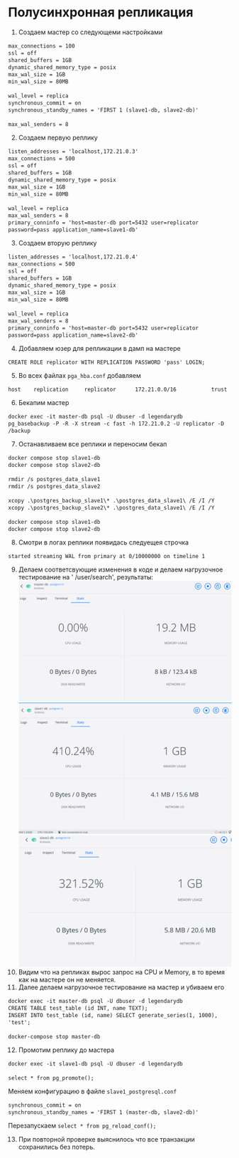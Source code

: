 # Полусинхронная репликация
1) Создаем мастер со следующеми настройками
```listen_addresses = 'localhost,172.21.0.2'
max_connections = 100
ssl = off
shared_buffers = 1GB
dynamic_shared_memory_type = posix
max_wal_size = 1GB
min_wal_size = 80MB

wal_level = replica
synchronous_commit = on
synchronous_standby_names = 'FIRST 1 (slave1-db, slave2-db)'

max_wal_senders = 8
```
2) Создаем первую реплику
```
listen_addresses = 'localhost,172.21.0.3'
max_connections = 500
ssl = off
shared_buffers = 1GB
dynamic_shared_memory_type = posix
max_wal_size = 1GB
min_wal_size = 80MB

wal_level = replica
max_wal_senders = 8
primary_conninfo = 'host=master-db port=5432 user=replicator password=pass application_name=slave1-db'
```
3) Создаем вторую реплику
```
listen_addresses = 'localhost,172.21.0.4'
max_connections = 500
ssl = off
shared_buffers = 1GB
dynamic_shared_memory_type = posix
max_wal_size = 1GB
min_wal_size = 80MB

wal_level = replica
max_wal_senders = 8
primary_conninfo = 'host=master-db port=5432 user=replicator password=pass application_name=slave2-db'
```
4) Добавляем юзер для репликации в дамп на мастере
```
CREATE ROLE replicator WITH REPLICATION PASSWORD 'pass' LOGIN;
```   
5) Во всех файлах `pga_hba.conf` добавляем
```
host    replication     replicator      172.21.0.0/16           trust
```
6) Бекапим мастер
```
docker exec -it master-db psql -U dbuser -d legendarydb
pg_basebackup -P -R -X stream -c fast -h 172.21.0.2 -U replicator -D /backup
```
7) Останавливаем все реплики и переносим бекап 
```
docker compose stop slave1-db
docker compose stop slave2-db

rmdir /s postgres_data_slave1
rmdir /s postgres_data_slave2

xcopy .\postgres_backup_slave1\* .\postgres_data_slave1\ /E /I /Y
xcopy .\postgres_backup_slave2\* .\postgres_data_slave1\ /E /I /Y

docker compose stop slave1-db
docker compose stop slave2-db
```
8) Смотри в логах реплики появидась следуещея строчка
```
started streaming WAL from primary at 0/10000000 on timeline 1
```
9) Делаем соответсвующие изменения в коде и делаем нагрузочное тестирование на ' /user/search', результаты:
![master](https://github.com/olegtar83/OtusHomework/blob/master/Reports/Replica/master.png)
![slave1](https://github.com/olegtar83/OtusHomework/blob/master/Reports/Replica/slave1.png)
![slave2](https://github.com/olegtar83/OtusHomework/blob/master/Reports/Replica/slave2.png)
10) Видим что на репликах вырос запрос на CPU и Memory, в то время как на мастере он не меняется.
11) Далее делаем нагрузочное тестирование на мастер и убиваем его
```
docker exec -it master-db psql -U dbuser -d legendarydb
CREATE TABLE test_table (id INT, name TEXT);
INSERT INTO test_table (id, name) SELECT generate_series(1, 1000), 'test';

docker-compose stop master-db
```
12) Промотим реплику до мастера
```
docker exec -it slave1-db psql -U dbuser -d legendarydb

select * from pg_promote();
```
 Меняем конфигурацию в файле `slave1_postgresql.conf`
```
synchronous_commit = on
synchronous_standby_names = 'FIRST 1 (master-db, slave2-db)'
```

 Перезапускаем `select * from pg_reload_conf();`

13) При повторной проверке выяснилось что все транзакции сохранились без потерь.
